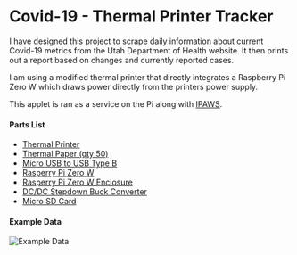 # Covid-19 - Thermal Printer Tracker

I have designed this project to scrape daily information about current Covid-19 metrics from the Utah Department of Health website. It then prints out a report based on changes and currently reported cases.

I am using a modified thermal printer that directly integrates a Raspberry Pi Zero W which draws power directly from the printers power supply.

This applet is ran as a service on the Pi along with [IPAWS](https://github.com/austintrujillo/IPAWS).

#### Parts List

* [Thermal Printer](https://www.amazon.com/gp/product/B08BP1DXQD/)
* [Thermal Paper (qty 50)](https://www.amazon.com/gp/product/B01697T8PU/)
* [Micro USB to USB Type B](https://www.amazon.com/gp/product/B06Y24F3CJ/)
* [Rasperry Pi Zero W](https://www.amazon.com/gp/product/B06XFZC3BX/)
* [Rasperry Pi Zero W Enclosure](https://www.amazon.com/gp/product/B075FMKWB9/)
* [DC/DC Stepdown Buck Converter](https://www.amazon.com/gp/product/B07VVXF7YX/)
* [Micro SD Card](https://www.amazon.com/gp/product/B073JWXGNT/)

#### Example Data

![Example Data](/.git/example.png)
